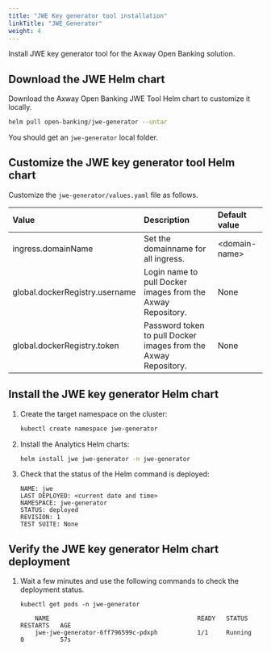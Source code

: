 ```yaml
---
title: "JWE Key generator tool installation"
linkTitle: "JWE_Generator"
weight: 4
---
```

Install JWE key generator tool for the Axway Open Banking solution.

## Download the JWE Helm chart

Download the Axway Open Banking JWE Tool Helm chart to customize it locally.

```bash
helm pull open-banking/jwe-generator --untar
```

You should get an `jwe-generator` local folder.

## Customize the JWE key generator tool Helm chart

Customize the `jwe-generator/values.yaml` file as follows.

| Value         | Description                           | Default value  |
|:------------- |:------------------------------------- |:-------------- |
| ingress.domainName | Set the domainname for all ingress. | \<domain-name> |
| global.dockerRegistry.username | Login name to pull Docker images from the Axway Repository. | None |
| global.dockerRegistry.token | Password token to pull Docker images from the Axway Repository. | None |


## Install the JWE key generator Helm chart

1. Create the target namespace on the cluster:

   ```bash
   kubectl create namespace jwe-generator
   ```

2. Install the Analytics Helm charts:

   ```bash
   helm install jwe jwe-generator -n jwe-generator
   ```

3. Check that the status of the Helm command is deployed:

   ```
   NAME: jwe
   LAST DEPLOYED: <current date and time>
   NAMESPACE: jwe-generator 
   STATUS: deployed
   REVISION: 1 
   TEST SUITE: None
   ```

## Verify the JWE key generator Helm chart deployment

1. Wait a few minutes and use the following commands to check the deployment status.

   ```
   kubectl get pods -n jwe-generator 
   ```

   ```
       NAME                                         READY   STATUS    RESTARTS   AGE
       jwe-jwe-generator-6ff796599c-pdxph           1/1     Running   0          57s
       
   ```

